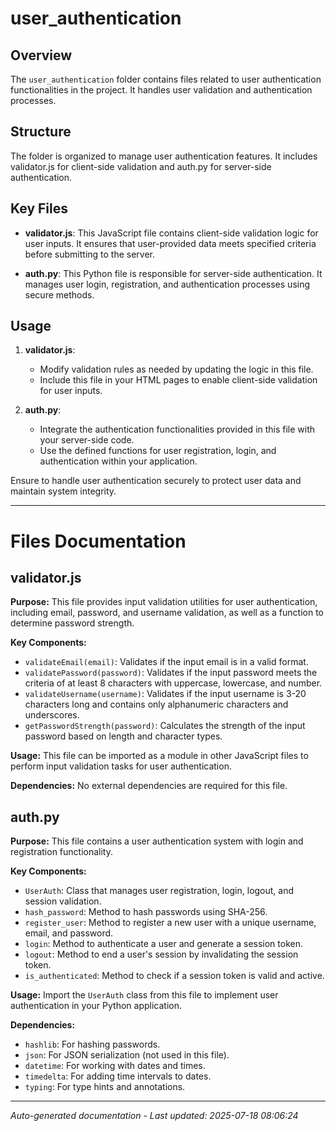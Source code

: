 # user_authentication

## Overview
The `user_authentication` folder contains files related to user authentication functionalities in the project. It handles user validation and authentication processes.

## Structure
The folder is organized to manage user authentication features. It includes validator.js for client-side validation and auth.py for server-side authentication.

## Key Files
- **validator.js**: This JavaScript file contains client-side validation logic for user inputs. It ensures that user-provided data meets specified criteria before submitting to the server.
  
- **auth.py**: This Python file is responsible for server-side authentication. It manages user login, registration, and authentication processes using secure methods.

## Usage
1. **validator.js**:
   - Modify validation rules as needed by updating the logic in this file.
   - Include this file in your HTML pages to enable client-side validation for user inputs.

2. **auth.py**:
   - Integrate the authentication functionalities provided in this file with your server-side code.
   - Use the defined functions for user registration, login, and authentication within your application.

Ensure to handle user authentication securely to protect user data and maintain system integrity.

---

# Files Documentation

## validator.js

**Purpose:** This file provides input validation utilities for user authentication, including email, password, and username validation, as well as a function to determine password strength.

**Key Components:**
- `validateEmail(email)`: Validates if the input email is in a valid format.
- `validatePassword(password)`: Validates if the input password meets the criteria of at least 8 characters with uppercase, lowercase, and number.
- `validateUsername(username)`: Validates if the input username is 3-20 characters long and contains only alphanumeric characters and underscores.
- `getPasswordStrength(password)`: Calculates the strength of the input password based on length and character types.

**Usage:** This file can be imported as a module in other JavaScript files to perform input validation tasks for user authentication.

**Dependencies:** No external dependencies are required for this file.

## auth.py

**Purpose:** This file contains a user authentication system with login and registration functionality.

**Key Components:**
- `UserAuth`: Class that manages user registration, login, logout, and session validation.
- `hash_password`: Method to hash passwords using SHA-256.
- `register_user`: Method to register a new user with a unique username, email, and password.
- `login`: Method to authenticate a user and generate a session token.
- `logout`: Method to end a user's session by invalidating the session token.
- `is_authenticated`: Method to check if a session token is valid and active.

**Usage:** Import the `UserAuth` class from this file to implement user authentication in your Python application.

**Dependencies:** 
- `hashlib`: For hashing passwords.
- `json`: For JSON serialization (not used in this file).
- `datetime`: For working with dates and times.
- `timedelta`: For adding time intervals to dates.
- `typing`: For type hints and annotations.

---
*Auto-generated documentation - Last updated: 2025-07-18 08:06:24*
